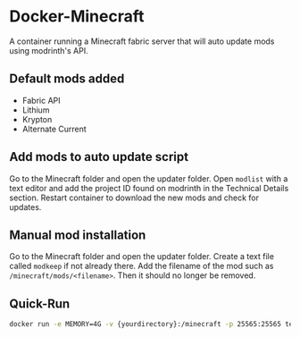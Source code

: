 # Docker-Minecraft

A container running a Minecraft fabric server that will auto update mods using modrinth's API.

## Default mods added

* Fabric API
* Lithium
* Krypton
* Alternate Current

## Add mods to auto update script

Go to the Minecraft folder and open the updater folder. Open `modlist` with a text editor and add the project ID found on modrinth in the Technical Details section. Restart container to download the new mods and check for updates.

## Manual mod installation

Go to the Minecraft folder and open the updater folder. Create a text file called `modkeep` if not already there. Add the filename of the mod such as `/minecraft/mods/<filename>`. Then it should no longer be removed.

## Quick-Run

```bash
docker run -e MEMORY=4G -v {yourdirectory}:/minecraft -p 25565:25565 tetricz/minecraft-server:fabric-auto
```
